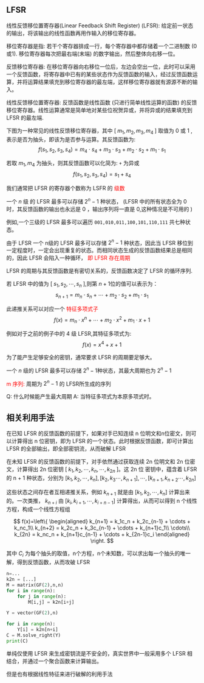 
## LFSR

线性反馈移位置寄存器(Linear Feedback Shift Register) (LFSR): 给定前一状态的输出，将该输出的线性函数再用作输入的移位寄存器。


移位寄存器是指: 若干个寄存器排成一行，每个寄存器中都存储着一个二进制数 (0或1). 移位寄存器每次把最右端(末端) 的数字输出，然后整体向右移一位。


反馈移位寄存器: 在移位寄存器向右移位一位后，左边会空出一位，此时可以采用一个反馈函数，将寄存器中已有的某些状态作为反馈函数的输入，经过反馈函数运算，并将运算结果填充到移位寄存器的最左端，这样移位寄存器就有源源不断的输入。


线性反馈移位置寄存器: 反馈函数是线性函数 (只进行简单线性运算的函数) 的反馈移位寄存器。线性运算通常是简单地对某些位祝贺异或，并将异或的结果填充到 LFSR 的最左端.

下图为一种常见的线性反馈移位寄存器，其中 $[\;m_1,m_2,m_3,m_4\;]$ 取值为 0 或 1 ,表示是否为抽头，即该为是否参与运算。其反馈函数为:
$$
f(s_1,s_2,s_3,s_4) = m_4\cdot s_4+m_3 \cdot s_3 + m_2 \cdot s_2 + m_1 \cdot s_1
$$

若取 $m_1,m_4$ 为抽头，则其反馈函数可以化简为:
`+` 为异或
$$
f(s_1,s_2,s_3,s_4) = s_1 + s_4
$$

我们通常把 LFSR 的寄存器个数称为 LSFR 的 <font color="red"> 级数 </font> 

一个 $n$ 级 的 LFSR 最多可以存储 $2^n -1$ 种状态， (LFSR 中的所有状态全为 0 时，其反馈函数的输出也永远是 0 ，输出序列将一直是 0,这种情况是不可用的 )

例如,一个三级的 LFSR 最多可以遍历 `001,010,011,100,101,110,111` 共七种状态。

由于 LFSR 一个 n级的 LFSR 最多可以存储 $2^n -1$ 种状态，因此当 LFSR 移位到一定程度时，一定会出现重复的状态。而相同状态生成的反馈函数结果总是相同的，因此 LFSR 会陷入一种循环， <font color="red"> 即 LFSR 存在周期 </font> 

LFSR 的周期与其反馈函数是有密切关系的，反馈函数决定了 LFSR 的循环序列.

若 LFSR 中的值为 $[\;s_1,s_2,\cdots,s_n\;]$,则第 $n + 1$位的值可以表示为：
$$
s_{n+1} = m_n\cdot s_n + \cdots + m_2\cdot s_2 + m_1 \cdot s_1
$$

此递推关系可以对应一个 <font color="red"> 特征多项式子 </font> 
$$
f(x) = m_n \cdot x^n + \cdots + m_2 \cdot x^2 + m_1 \cdot x + 1
$$


例如对于之前的例子中的 4 级 LFSR,其特征多项式为:
$$
f(x) = x^4 + x + 1
$$


为了能产生足够安全的密钥，通常要求 LFSR 的周期要足够大。

一个 $n$ 级的 LFSR 最多可以存储 $2^n -1$种状态，其最大周期也为 $2^n-1$

<font color="red"> m 序列:</font> 周期为 $2^n - 1$ 的 LFSR所生成的序列

Q: 什么时候能产生最大周期
A: 当特征多项式为本原多项式时。


## 相关利用手法

在已知 LFSR 的反馈函数的前提下，如果对手已知连续 n 位明文和n位密文，则可以计算得出 n 位密钥，即为 LFSR 的一个状态。此时根据反馈函数，即可计算出 LFSR 的全部输出，即全部密钥流，从而破解 LFSR

在未知 LFSR 的反馈函数的前提下，对手依然通过获取连续 2n 位明文和 2n 位密文，计算得出 2n 位密钥 $[\; k_1,k_2,\cdots ,k_n,\cdots,k_{2n} \;]$。这 2n 位 密钥中，蕴含着 LFSR 的 n + 1 种状态，分别为 $[k_1,k_2,\cdots,k_n],[k_2,k_3\cdots,k_{n+1}],\cdots,[k_{n+1},k_{n+2}\cdots,k_{2n}]$

这些状态之间存在者互相递推关系，例如 $k_{n+1}$ 就是由 $[k_1,k_2,\cdots,k_n]$ 计算出来的。一次类推， $k_{n+i}$ 由 $[k_i,k_{i+1},\cdots,k_{i+n-1}]$ 计算得出，从而可以得到 n 个线性方程，构成一个线性方程组


$$
f(x)=\left\{
\begin{aligned}
  k_{n+1} = k_1c_n + k_2c_{n-1} + \cdots + k_nc_1\\
  k_{n+2} = k_2c_n + k_3c_{n-1} + \cdots + k_{n+1}c_1\\
  \cdots\\
  k_{2n} = k_nc_n + k_{n+1}c_{n-1} + \cdots + k_{2n-1}c_i
\end{aligned}
\right.
$$

其中 $C_i$ 为每个抽头的取值，n个方程，n个未知数，可以求出每一个抽头的唯一解，得到反馈函数，从而攻破 LFSR


```python
n=...
k2n = [...]
M = matrix(GF(2),n,n)
for i in range(n):
    for j in range(n):
        M[i,j] = k2n[i+j]

Y = vector(GF(2),n)

for i in range(n):
    Y[i] = k2n[n+i]
C = M.solve_right(Y)
print(C)
```
单纯仅使用 LFSR 来生成密钥流是不安全的，真实世界中一般采用多个 LFSR 相结合，并通过一个聚合函数来计算输出。

但是也有根据线性特征来进行破解的利用手法
